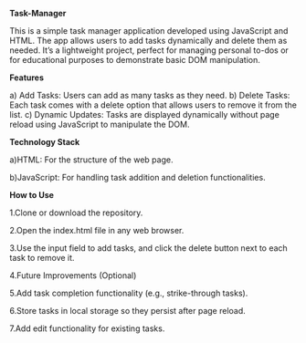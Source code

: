 **Task-Manager**

This is a simple task manager application developed using JavaScript and HTML. The app allows users to add tasks dynamically and delete them as needed. It’s a lightweight project, perfect for managing personal to-dos or for educational purposes to demonstrate basic DOM manipulation.

**Features**

  a) Add Tasks: Users can add as many tasks as they need.
  b) Delete Tasks: Each task comes with a delete option that allows users to remove it from the list.
  c) Dynamic Updates: Tasks are displayed dynamically without page reload using JavaScript to manipulate the DOM.

**Technology Stack**

  a)HTML: For the structure of the web page.
  
  b)JavaScript: For handling task addition and deletion functionalities.

**How to Use**

  1.Clone or download the repository.

  2.Open the index.html file in any web browser.
  
  3.Use the input field to add tasks, and click the delete button next to each task to remove it.

  4.Future Improvements (Optional)

  5.Add task completion functionality (e.g., strike-through tasks).

  6.Store tasks in local storage so they persist after page reload.

  7.Add edit functionality for existing tasks.
